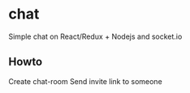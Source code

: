 # chat
Simple chat on React/Redux + Nodejs and socket.io

## Howto
Create chat-room
Send invite link to someone
